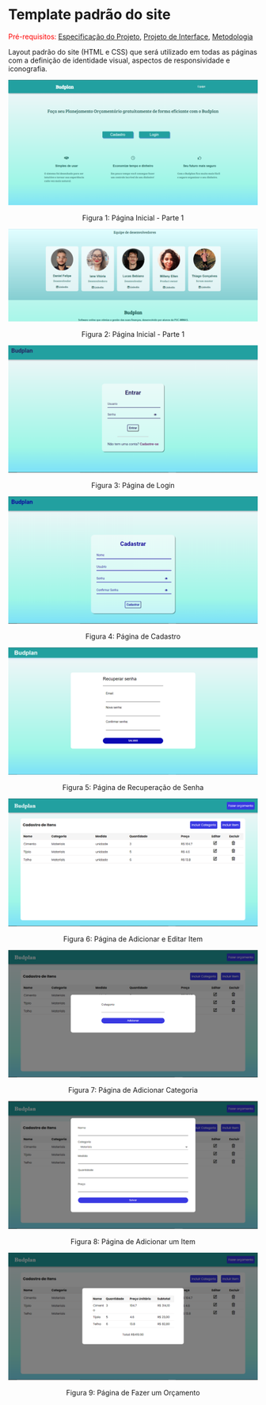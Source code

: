 # Template padrão do site

<span style="color:red">Pré-requisitos: <a href="2-Especificação do Projeto.md"> Especificação do Projeto</a></span>, <a href="3-Projeto de Interface.md"> Projeto de Interface</a>, <a href="4-Metodologia.md"> Metodologia</a>

Layout padrão do site (HTML e CSS) que será utilizado em todas as páginas com a definição de identidade visual, aspectos de responsividade e iconografia.

![Página Inicial - Parte 1](../docs/img/telaInicial-1.png)
<p align="center">Figura 1: Página Inicial - Parte 1</p>

![Página Inicial - Parte 2](../docs/img/telaInicial-2.png)
<p align="center">Figura 2: Página Inicial - Parte 1</p>

![Página de Login](../docs/img/telaLogin.png)
<p align="center">Figura 3: Página de Login</p>

![Página de Cadastro](../docs/img/telaCadastro.png)
<p align="center">Figura 4: Página de Cadastro</p>

![Página de Recuperação de Senha](../docs/img/telaRecSenha.png)
<p align="center">Figura 5: Página de Recuperação de Senha</p>

![Página de Adicionar e Editar Item](../docs/img/telaOrcamento.png)
<p align="center">Figura 6: Página de Adicionar e Editar Item</p>

![Modal de Adicionar Categoria](../docs/img/telaOrcamento-categoria.png)
<p align="center">Figura 7: Página de Adicionar Categoria</p>

![Modal de Adicionar um Item](../docs/img/telaOrcamento-incluirItem.png)
<p align="center">Figura 8: Página de Adicionar um Item</p>

![Modal de Fazer Orçamento](../docs/img/telaOrcamento-orcamento.png)
<p align="center">Figura 9: Página de Fazer um Orçamento</p>
